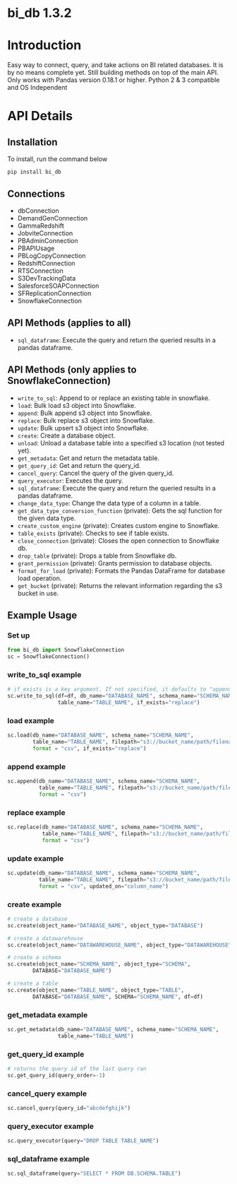 # bi_db 1.3.2

# Introduction
Easy way to connect, query, and take actions on BI related databases.
It is by no means complete yet. Still building methods on top of the main API.
Only works with Pandas version 0.18.1 or higher.
Python 2 & 3 compatible and OS Independent

# API Details

## Installation

To install, run the command below

```
pip install bi_db
```

## Connections

* dbConnection
* DemandGenConnection
* GammaRedshift
* JobviteConnection
* PBAdminConnection
* PBAPIUsage
* PBLogCopyConnection
* RedshiftConnection
* RTSConnection
* S3DevTrackingData
* SalesforceSOAPConnection
* SFReplicationConnection
* SnowflakeConnection

## API Methods (applies to all)
* `sql_dataframe`: Execute the query and return the queried results
                   in a pandas dataframe.

## API Methods (only applies to SnowflakeConnection)
* `write_to_sql`: Append to or replace an existing table in snowflake.
* `load`: Bulk load s3 object into Snowflake.
* `append`: Bulk append s3 object into Snowflake.
* `replace`: Bulk replace s3 object into Snowflake.
* `update`: Bulk upsert s3 object into Snowflake.
* `create`: Create a database object.
* `unload`: Unload a database table into a specified s3 location (not tested yet).
* `get_metadata`: Get and return the metadata table.
* `get_query_id`: Get and return the query_id.
* `cancel_query`: Cancel the query of the given query_id.
* `query_executor`: Executes the query.
* `sql_dataframe`: Execute the query and return the queried results
                   in a pandas dataframe.
* `change_data_type`: Change the data type of a column in a table.
* `get_data_type_conversion_function` (private): Gets the sql function for the given data type.
* `create_custom_engine` (private): Creates custom engine to Snowflake.
* `table_exists` (private): Checks to see if table exists.
* `close_connection` (private): Closes the open connection to Snowflake db.
* `drop_table` (private): Drops a table from Snowflake db.
* `grant_permission` (private): Grants permission to database objects.
* `format_for_load` (private): Formats the Pandas DataFrame for database load operation.
* `get_bucket` (private): Returns the relevant information regarding the s3 bucket in use.

## Example Usage

### Set up

```python
from bi_db import SnowflakeConnection
sc = SnowflakeConnection()
```
### write_to_sql example

```python
# if_exists is a key argument. If not specified, it defaults to "append"
sc.write_to_sql(df=df, db_name="DATABASE_NAME", schema_name="SCHEMA_NAME",
                table_name="TABLE_NAME", if_exists="replace")
```

### load example

```python
sc.load(db_name="DATABASE_NAME", schema_name="SCHEMA_NAME",
        table_name="TABLE_NAME", filepath="s3://bucket_name/path/filename",
        format = "csv", if_exists="replace")
```

### append example

```python
sc.append(db_name="DATABASE_NAME", schema_name="SCHEMA_NAME",
          table_name="TABLE_NAME", filepath="s3://bucket_name/path/filename",
          format = "csv")
```

### replace example

```python
sc.replace(db_name="DATABASE_NAME", schema_name="SCHEMA_NAME",
           table_name="TABLE_NAME", filepath="s3://bucket_name/path/filename",
           format = "csv")
```

### update example

```python
sc.update(db_name="DATABASE_NAME", schema_name="SCHEMA_NAME",
          table_name="TABLE_NAME", filepath="s3://bucket_name/path/filename",
          format = "csv", updated_on="column_name")
```

### create example

```python
# create a database
sc.create(object_name="DATABASE_NAME", object_type="DATABASE")

# create a datawarehouse
sc.create(object_name="DATAWAREHOUSE_NAME", object_type="DATAWAREHOUSE")

# create a schema
sc.create(object_name="SCHEMA_NAME", object_type="SCHEMA",
        DATABASE="DATABASE_NAME")

# create a table
sc.create(object_name="TABLE_NAME", object_type="TABLE",
        DATABASE="DATABASE_NAME", SCHEMA="SCHEMA_NAME", df=df)
```

### get_metadata example

```python
sc.get_metadata(db_name="DATABASE_NAME", schema_name="SCHEMA_NAME",
                table_name="TABLE_NAME")
```

### get_query_id example

```python
# returns the query id of the last query ran
sc.get_query_id(query_order=-1)
```

### cancel_query example

```python
sc.cancel_query(query_id="abcdefghijk")
```

### query_executor example

```python
sc.query_executor(query="DROP TABLE TABLE_NAME")
```

### sql_dataframe example

```python
sc.sql_dataframe(query="SELECT * FROM DB.SCHEMA.TABLE")
```
